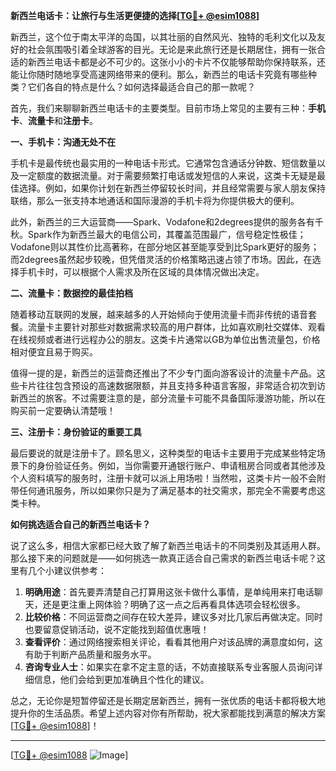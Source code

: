 **新西兰电话卡：让旅行与生活更便捷的选择[[TG💪+ @esim1088](https://t.me/s/esim1088)]**

新西兰，这个位于南太平洋的岛国，以其壮丽的自然风光、独特的毛利文化以及友好的社会氛围吸引着全球游客的目光。无论是来此旅行还是长期居住，拥有一张合适的新西兰电话卡都是必不可少的。这张小小的卡片不仅能够帮助你保持联系，还能让你随时随地享受高速网络带来的便利。那么，新西兰的电话卡究竟有哪些种类？它们各自的特点是什么？如何选择最适合自己的那一款呢？

首先，我们来聊聊新西兰电话卡的主要类型。目前市场上常见的主要有三种：**手机卡**、**流量卡**和**注册卡**。

**一、手机卡：沟通无处不在**

手机卡是最传统也最实用的一种电话卡形式。它通常包含通话分钟数、短信数量以及一定额度的数据流量。对于需要频繁打电话或发短信的人来说，这类卡无疑是最佳选择。例如，如果你计划在新西兰停留较长时间，并且经常需要与家人朋友保持联络，那么一张支持本地通话和国际漫游的手机卡将为你提供极大的便利。

此外，新西兰的三大运营商——Spark、Vodafone和2degrees提供的服务各有千秋。Spark作为新西兰最大的电信公司，其覆盖范围最广，信号稳定性极佳；Vodafone则以其性价比高著称，在部分地区甚至能享受到比Spark更好的服务；而2degrees虽然起步较晚，但凭借灵活的价格策略迅速占领了市场。因此，在选择手机卡时，可以根据个人需求及所在区域的具体情况做出决定。

**二、流量卡：数据控的最佳拍档**

随着移动互联网的发展，越来越多的人开始倾向于使用流量卡而非传统的语音套餐。流量卡主要针对那些对数据需求较高的用户群体，比如喜欢刷社交媒体、观看在线视频或者进行远程办公的朋友。这类卡片通常以GB为单位出售流量包，价格相对便宜且易于购买。

值得一提的是，新西兰的运营商还推出了不少专门面向游客设计的流量卡产品。这些卡片往往包含预设的高速数据限额，并且支持多种语言客服，非常适合初次到访新西兰的旅客。不过需要注意的是，部分流量卡可能不具备国际漫游功能，所以在购买前一定要确认清楚哦！

**三、注册卡：身份验证的重要工具**

最后要说的就是注册卡了。顾名思义，这种类型的电话卡主要用于完成某些特定场景下的身份验证任务。例如，当你需要开通银行账户、申请租房合同或者其他涉及个人资料填写的服务时，注册卡就可以派上用场啦！当然啦，这类卡片一般不会附带任何通讯服务，所以如果你只是为了满足基本的社交需求，那完全不需要考虑这类卡种。

**如何挑选适合自己的新西兰电话卡？**

说了这么多，相信大家都已经大致了解了新西兰电话卡的不同类别及其适用人群。那么接下来的问题就是——如何挑选一款真正适合自己需求的新西兰电话卡呢？这里有几个小建议供参考：

1. **明确用途**：首先要弄清楚自己打算用这张卡做什么事情，是单纯用来打电话聊天，还是更注重上网体验？明确了这一点之后再看具体选项会轻松很多。
2. **比较价格**：不同运营商之间存在较大差异，建议多对比几家后再做决定。同时也要留意促销活动，说不定能找到超值优惠哦！
3. **查看评价**：通过网络搜索相关评论，看看其他用户对该品牌的满意度如何，这有助于判断产品质量和服务水平。
4. **咨询专业人士**：如果实在拿不定主意的话，不妨直接联系专业客服人员询问详细信息，他们会给到更加准确且个性化的建议。

总之，无论你是短暂停留还是长期定居新西兰，拥有一张优质的电话卡都将极大地提升你的生活品质。希望上述内容对你有所帮助，祝大家都能找到满意的解决方案[[TG💪+ @esim1088](https://t.me/s/esim1088)]！

---

[[TG💪+ @esim1088](https://t.me/s/esim1088) ![Image](https://i.postimg.cc/4NQfJmqS/Snipaste-2025-05-13-00-14-12.png)]